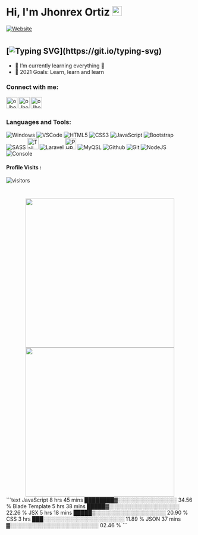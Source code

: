 # Hi, I'm Jhonrex Ortiz <img alt="gif" width="26px" src="https://user-images.githubusercontent.com/1303154/88677602-1635ba80-d120-11ea-84d8-d263ba5fc3c0.gif" />

[![Website](https://img.shields.io/badge/OJHONREX.ML-ONLINE-brightgreen)](https://ojhonrex.ml)

#

## [![Typing SVG](https://readme-typing-svg.herokuapp.com?font=Poppins&color=6087FF&size=26&lines=Hi!+I'm+Jhonrex+Ortiz;I'm+a+Student;and+Aspiring+Developer.)](https://git.io/typing-svg)

- 🌱 I’m currently learning everything 🤣
- 🥅 2021 Goals: Learn, learn and learn

### Connect with me:

<div align="left">

[<img align="left" alt="oJhonrex.com" width="30px" src="https://img.icons8.com/ios/2x/domain.png" />][website]
[<img align="left" alt="oJhonrex | Facebook" width="30px" src="https://img.icons8.com/ios-filled/2x/facebook.png" />][facebook]
[<img align="left" alt="oJhonrex | Instagram" width="30px" src="https://img.icons8.com/metro/2x/instagram-new.png" />][instagram]

</div>
<br />
<br />

### Languages and Tools:

<div align="left">

![Windows](https://img.icons8.com/color/30/windows-10.png)
![VSCode](https://img.icons8.com/color/30/visual-studio-code-2019.png)
![HTML5](https://img.icons8.com/color/30/html-5.png)
![CSS3](https://img.icons8.com/color/30/css3.png)
![JavaScript](https://img.icons8.com/color/30/javascript.png)
![Bootstrap](https://img.icons8.com/color/30/000000/bootstrap.png)
![SASS](https://img.icons8.com/color/30/sass.png)
<img alt="Tailwind" width="30px" height="30px" src="https://uxwing.com/wp-content/themes/uxwing/download/10-brands-and-social-media/tailwind-css.svg"/>
![Laravel](https://img.icons8.com/fluency/30/000000/laravel.png)
<img alt="PHP" width="30px" height="30px" src="https://img.icons8.com/offices/2x/php-logo.png"/>
![MyQSL](https://img.icons8.com/fluency/48/4a90e2/mysql-logo.png)
![Github](https://img.icons8.com/material-outlined/30/github.png)
![Git](https://img.icons8.com/color/30/git.png)
![NodeJS](https://img.icons8.com/color/30/nodejs.png)
![Console](https://img.icons8.com/color/30/console.png)

</div>
<div align="left">

#### Profile Visits :

![visitors](https://visitor-badge.glitch.me/badge?page_id=jhonrex18.jhonrex18)

#

</div>
<div align="center">
<img width="400" src="https://github-readme-stats.vercel.app/api?username=jhonrex18&theme=radical&show_icons=true&hide_border=true&count_private=true" />
<img width="400" src="https://github-readme-streak-stats.herokuapp.com/?user=jhonrex18&theme=radical&hide_border=true&count_private=true" />
</div>
<div align="center">
</div>
<!--START_SECTION:waka-->
```text
JavaScript       8 hrs 45 mins   ████████▓░░░░░░░░░░░░░░░░   34.56 % 
Blade Template   5 hrs 38 mins   █████▓░░░░░░░░░░░░░░░░░░░   22.26 % 
JSX              5 hrs 18 mins   █████▒░░░░░░░░░░░░░░░░░░░   20.90 % 
CSS              3 hrs           ███░░░░░░░░░░░░░░░░░░░░░░   11.89 % 
JSON             37 mins         ▓░░░░░░░░░░░░░░░░░░░░░░░░   02.46 % 
```
<!--END_SECTION:waka-->

[website]: https://ojhonrex.ml
[instagram]: https://instagram.com/jhonrex18
[facebook]: https://fb.com/jhonrex1014
